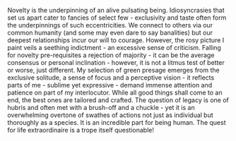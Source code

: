 Novelty is the underpinning of an alive pulsating being. Idiosyncrasies that set us apart cater to fancies of select few - exclusivity and taste often form the underpinnings of such eccentricities. We connect to others via our common humanity (and some may even dare to say banalities) but our deepest relationships incur our will to courage. 
However, the rosy picture I paint veils a seething indictment - an excessive sense of criticism.  Falling for novelty pre-requisites a rejection of majority - it can be the average consensus or personal inclination - however, it is not a litmus test of better or worse, just different. My selection of green presage emerges from the exclusive solitude, a sense of focus and a perceptive vision - it reflects parts of me - sublime yet expressive - demand immense attention and patience on part of my interlocutor.  While all good things shall come to an end, the best ones are tailored and crafted. 
The question of legacy is one of hubris and often met with a brush-off and a chuckle - yet it is an overwhelming overtone of swathes of actions not just as individual but thoroughly as a species. It is an incredible part for being human. The quest for life extraordinaire is a trope itself questionable!
